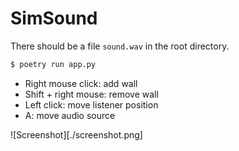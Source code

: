 # SimSound

There should be a file `sound.wav` in the root directory.

```bash
$ poetry run app.py
```

* Right mouse click: add wall
* Shift + right mouse: remove wall
* Left click: move listener position
* A: move audio source

![Screenshot][./screenshot.png]
